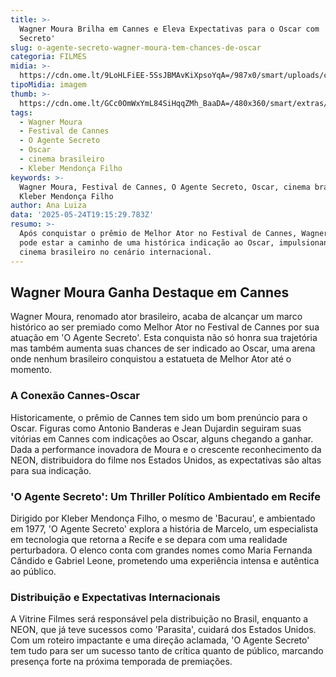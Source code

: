 ```yaml
---
title: >-
  Wagner Moura Brilha em Cannes e Eleva Expectativas para o Oscar com 'O Agente
  Secreto'
slug: o-agente-secreto-wagner-moura-tem-chances-de-oscar
categoria: FILMES
midia: >-
  https://cdn.ome.lt/9LoHLFiEE-5SsJBMAvKiXpsoYqA=/987x0/smart/uploads/conteudo/fotos/oagentesecreto_zK1AMjE.jpg
tipoMidia: imagem
thumb: >-
  https://cdn.ome.lt/GCc0OmWxYmL84SiHqqZMh_BaaDA=/480x360/smart/extras/conteudos/oagentesecreto_uEWqdRQ.jpg
tags:
  - Wagner Moura
  - Festival de Cannes
  - O Agente Secreto
  - Oscar
  - cinema brasileiro
  - Kleber Mendonça Filho
keywords: >-
  Wagner Moura, Festival de Cannes, O Agente Secreto, Oscar, cinema brasileiro,
  Kleber Mendonça Filho
author: Ana Luiza
data: '2025-05-24T19:15:29.783Z'
resumo: >-
  Após conquistar o prêmio de Melhor Ator no Festival de Cannes, Wagner Moura
  pode estar a caminho de uma histórica indicação ao Oscar, impulsionando o
  cinema brasileiro no cenário internacional.
---
```


## Wagner Moura Ganha Destaque em Cannes

Wagner Moura, renomado ator brasileiro, acaba de alcançar um marco histórico ao ser premiado como Melhor Ator no Festival de Cannes por sua atuação em 'O Agente Secreto'. Esta conquista não só honra sua trajetória mas também aumenta suas chances de ser indicado ao Oscar, uma arena onde nenhum brasileiro conquistou a estatueta de Melhor Ator até o momento.

### A Conexão Cannes-Oscar

Historicamente, o prêmio de Cannes tem sido um bom prenúncio para o Oscar. Figuras como Antonio Banderas e Jean Dujardin seguiram suas vitórias em Cannes com indicações ao Oscar, alguns chegando a ganhar. Dada a performance inovadora de Moura e o crescente reconhecimento da NEON, distribuidora do filme nos Estados Unidos, as expectativas são altas para sua indicação.

### 'O Agente Secreto': Um Thriller Político Ambientado em Recife

Dirigido por Kleber Mendonça Filho, o mesmo de 'Bacurau', e ambientado em 1977, 'O Agente Secreto' explora a história de Marcelo, um especialista em tecnologia que retorna a Recife e se depara com uma realidade perturbadora. O elenco conta com grandes nomes como Maria Fernanda Cândido e Gabriel Leone, prometendo uma experiência intensa e autêntica ao público.

### Distribuição e Expectativas Internacionais

A Vitrine Filmes será responsável pela distribuição no Brasil, enquanto a NEON, que já teve sucessos como 'Parasita', cuidará dos Estados Unidos. Com um roteiro impactante e uma direção aclamada, 'O Agente Secreto' tem tudo para ser um sucesso tanto de crítica quanto de público, marcando presença forte na próxima temporada de premiações.
